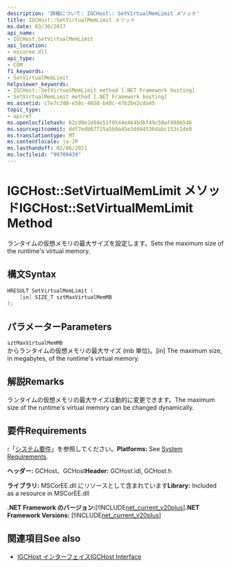 ```yaml
---
description: '詳細について: IGCHost:: SetVirtualMemLimit メソッド'
title: IGCHost::SetVirtualMemLimit メソッド
ms.date: 03/30/2017
api_name:
- IGCHost.SetVirtualMemLimit
api_location:
- mscoree.dll
api_type:
- COM
f1_keywords:
- SetVirtualMemLimit
helpviewer_keywords:
- IGCHost::SetVirtualMemLimit method [.NET Framework hosting]
- SetVirtualMemLimit method [.NET Framework hosting]
ms.assetid: c7e7c2d0-e58c-4650-b40c-47b2be2cda45
topic_type:
- apiref
ms.openlocfilehash: 62cd9e2d84e51f0544e464bdbf49c50af8086546
ms.sourcegitcommit: ddf7edb67715a5b9a45e3dd44536dabc153c1de0
ms.translationtype: MT
ms.contentlocale: ja-JP
ms.lasthandoff: 02/06/2021
ms.locfileid: "99709439"
---
```

# <a name="igchostsetvirtualmemlimit-method"></a><span data-ttu-id="9b3e5-103">IGCHost::SetVirtualMemLimit メソッド</span><span class="sxs-lookup"><span data-stu-id="9b3e5-103">IGCHost::SetVirtualMemLimit Method</span></span>

<span data-ttu-id="9b3e5-104">ランタイムの仮想メモリの最大サイズを設定します。</span><span class="sxs-lookup"><span data-stu-id="9b3e5-104">Sets the maximum size of the runtime's virtual memory.</span></span>  
  
## <a name="syntax"></a><span data-ttu-id="9b3e5-105">構文</span><span class="sxs-lookup"><span data-stu-id="9b3e5-105">Syntax</span></span>  
  
```cpp  
HRESULT SetVirtualMemLimit (  
    [in] SIZE_T sztMaxVirtualMemMB  
);  
```  
  
## <a name="parameters"></a><span data-ttu-id="9b3e5-106">パラメーター</span><span class="sxs-lookup"><span data-stu-id="9b3e5-106">Parameters</span></span>  

 `sztMaxVirtualMemMB`  
 <span data-ttu-id="9b3e5-107">からランタイムの仮想メモリの最大サイズ (mb 単位)。</span><span class="sxs-lookup"><span data-stu-id="9b3e5-107">[in] The maximum size, in megabytes, of the runtime's virtual memory.</span></span>  
  
## <a name="remarks"></a><span data-ttu-id="9b3e5-108">解説</span><span class="sxs-lookup"><span data-stu-id="9b3e5-108">Remarks</span></span>  

 <span data-ttu-id="9b3e5-109">ランタイムの仮想メモリの最大サイズは動的に変更できます。</span><span class="sxs-lookup"><span data-stu-id="9b3e5-109">The maximum size of the runtime's virtual memory can be changed dynamically.</span></span>  
  
## <a name="requirements"></a><span data-ttu-id="9b3e5-110">要件</span><span class="sxs-lookup"><span data-stu-id="9b3e5-110">Requirements</span></span>  

 <span data-ttu-id="9b3e5-111">**:**「[システム要件](../../get-started/system-requirements.md)」を参照してください。</span><span class="sxs-lookup"><span data-stu-id="9b3e5-111">**Platforms:** See [System Requirements](../../get-started/system-requirements.md).</span></span>  
  
 <span data-ttu-id="9b3e5-112">**ヘッダー:** GCHost、GCHost</span><span class="sxs-lookup"><span data-stu-id="9b3e5-112">**Header:** GCHost.idl, GCHost.h</span></span>  
  
 <span data-ttu-id="9b3e5-113">**ライブラリ:** MSCorEE.dll にリソースとして含まれています</span><span class="sxs-lookup"><span data-stu-id="9b3e5-113">**Library:** Included as a resource in MSCorEE.dll</span></span>  
  
 <span data-ttu-id="9b3e5-114">**.NET Framework のバージョン:**[!INCLUDE[net_current_v20plus](../../../../includes/net-current-v20plus-md.md)]</span><span class="sxs-lookup"><span data-stu-id="9b3e5-114">**.NET Framework Versions:** [!INCLUDE[net_current_v20plus](../../../../includes/net-current-v20plus-md.md)]</span></span>  
  
## <a name="see-also"></a><span data-ttu-id="9b3e5-115">関連項目</span><span class="sxs-lookup"><span data-stu-id="9b3e5-115">See also</span></span>

- [<span data-ttu-id="9b3e5-116">IGCHost インターフェイス</span><span class="sxs-lookup"><span data-stu-id="9b3e5-116">IGCHost Interface</span></span>](igchost-interface.md)
